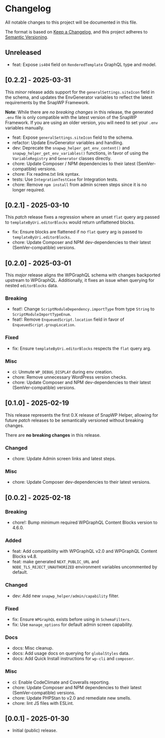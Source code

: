 # Changelog
All notable changes to this project will be documented in this file.

The format is based on [Keep a Changelog](https://keepachangelog.com/en/1.1.0/),
and this project adheres to [Semantic Versioning](./README.md#updating-and-versioning).

## Unreleased

- feat: Expose `is404` field on `RenderedTemplate` GraphQL type and model.

## [0.2.2] - 2025-03-31

This _minor_ release adds support for the `generalSettings.siteIcon` field in the schema, and updates the EnvGenerator variables to reflect the latest requirements by the SnapWP Framework.

**Note**: While there are _no breaking changes_ in this release, the generated `.env` file is only compatible with the latest version of the SnapWP Framework. If you are using an older version, you will need to set your `.env` variables manually.

- feat: Expose `generalSettings.siteIcon` field to the schema.
- refactor: Update EnvGenerator variables and handling.
- dev: Deprecate the  `snapwp_helper_get_env_content()` and `snapwp_helper_get_env_variables()` functions, in favor of using the `VariableRegistry` and `Generator` classes directly.
- chore: Update Composer / NPM dependencies to their latest (SemVer-compatible) versions.
- chore: Fix readme.txt link syntax.
- tests: Use `IntegrationTestCase` for Integration tests.
- chore: Remove `npm install` from admin screen steps since it is no longer required.

## [0.2.1] - 2025-03-10

This _patch_ release fixes a regression where an unset `flat` query arg passed to `templateByUri.editorBlocks` would return unflattened blocks.

- fix: Ensure blocks are flattened if no `flat` query arg is passed to `templateByUri.editorBlocks`.
- chore: Update Composer and NPM dev-dependencies to their latest (SemVer-compatible) versions.

## [0.2.0] - 2025-03-01

This _major_ release aligns the WPGraphQL schema with changes backported upstream to WPGraphQL. Additionally, it fixes an issue when querying for nested `editorBlocks` data.

### Breaking
- feat!: Change `ScriptModuleDependency.importType` from type `String` to `ScriptModuleImportTypeEnum`.
- feat!: Remove `EnqueuedScript.location` field in favor of `EnqueuedScript.groupLocation`.

### Fixed

- fix: Ensure `templateByUri.editorBlocks` respects the `flat` query arg.

### Misc
- ci: Unmute `WP_DEBUG_DISPLAY` during env creation.
- chore: Remove unnecessary WordPress version checks.
- chore: Update Composer and NPM dev-dependencies to their latest (SemVer-compatible) versions.

## [0.1.0] - 2025-02-19

This release represents the first 0.X release of SnapWP Helper, allowing for future _patch_ releases to be semantically versioned without breaking changes.

There are **no breaking changes** in this release.

### Changed
- chore: Update Admin screen links and latest steps.

### Misc
- chore: Update Composer dev-dependencies to their latest versions.

## [0.0.2] - 2025-02-18

### Breaking
- chore!: Bump minimum required WPGraphQL Content Blocks version to 4.6.0.

### Added
- feat: Add compatibility with WPGraphQL v2.0 and WPGraphQL Content Blocks v4.8.
- feat: make generated `NEXT_PUBLIC_URL` and `NODE_TLS_REJECT_UNAUTHORIZED` environment variables uncommented by default.

### Changed
- dev: Add new `snapwp_helper/admin/capability` filter.

### Fixed
- fix: Ensure `WPGraphQL` exists before using in `SchemaFilters`.
- fix: Use `manage_options` for default admin screen capability.

### Docs
- docs: Misc cleanup.
- docs: Add usage docs on querying for `globalStyles` data.
- docs: Add Quick Install instructions for `wp-cli` and `composer`.

### Misc
- ci: Enable CodeClimate and Coveralls reporting.
- chore: Update Composer and NPM dependencies to their latest (SemVer-compatible) versions.
- chore: Update PHPStan to v2.0 and remediate new smells.
- chore: lint JS files with ESLint.

## [0.0.1] - 2025-01-30

- Initial (public) release.
